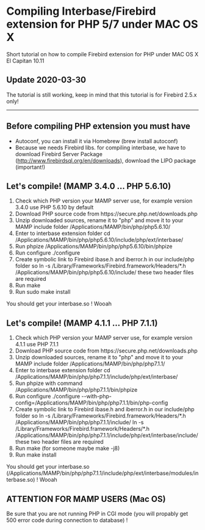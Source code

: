 # Compiling Interbase/Firebird extension for PHP 5/7 under MAC OS X

Short tutorial on how to compile Firebird extension for PHP under MAC OS X El Capitan 10.11

## Update 2020-03-30

The tutorial is still working, keep in mind that this tutorial is for Firebird 2.5.x only!

<hr>

## Before compiling PHP extension you must have
- Autoconf, you can install it via Homebrew (brew install autoconf) 
- Because we needs Firebird libs. for compiling interbase, we have to download Firebird Server Package (http://www.firebirdsql.org/en/downloads), download the LIPO package (important!)

## Let's compile! (MAMP 3.4.0 ... PHP 5.6.10)

<ol>
  <li>Check which PHP version your MAMP server use, for example version 3.4.0 use PHP 5.6.10 by default</li>
  <li>Download PHP source code from https://secure.php.net/downloads.php</li>
  <li>Unzip downloaded sources, rename it to "php" and move it to your MAMP include folder /Applications/MAMP/bin/php/php5.6.10/</li>
  <li>Enter to interbase extension folder
   cd /Applications/MAMP/bin/php/php5.6.10/include/php/ext/interbase/</li>
  <li>Run phpize
   /Applications/MAMP/bin/php/php5.6.10/bin/phpize</li>
  <li>Run configure ./configure</li>
  <li>Create symbolic link to Firebird ibase.h and iberror.h in our include/php folder so
   ln -s /Library/Frameworks/Firebird.framework/Headers/*.h /Applications/MAMP/bin/php/php5.6.10/include/
   these two header files are required</li>
  <li>Run make</li>
  <li>Run sudo make install</li>
</ol>

You should get your interbase.so ! Wooah


## Let's compile! (MAMP 4.1.1 ... PHP 7.1.1)

<ol>
  <li>Check which PHP version your MAMP server use, for example version 4.1.1 use PHP 7.1.1</li>
  <li>Download PHP source code from https://secure.php.net/downloads.php</li>
  <li>Unzip downloaded sources, rename it to "php" and move it to your MAMP include folder /Applications/MAMP/bin/php/php7.1.1/</li>
  <li>Enter to interbase extension folder
   cd /Applications/MAMP/bin/php/php7.1.1/include/php/ext/interbase/</li>
  <li>Run phpize with command 
   /Applications/MAMP/bin/php/php7.1.1/bin/phpize</li>
  <li>Run configure ./configure --with-php-config=/Applications/MAMP/bin/php/php7.1.1/bin/php-config </li>
  <li>Create symbolic link to Firebird ibase.h and iberror.h in our include/php folder so
   ln -s /Library/Frameworks/Firebird.framework/Headers/*.h /Applications/MAMP/bin/php/php7.1.1/include/
   ln -s /Library/Frameworks/Firebird.framework/Headers/*.h /Applications/MAMP/bin/php/php7.1.1/include/php/ext/interbase/include/
   these two header files are required</li>
  <li>Run make (for someone maybe make -j8)</li>
  <li>Run make install</li>
</ol>

You should get your interbase.so (/Applications/MAMP/bin/php/php7.1.1/include/php/ext/interbase/modules/interbase.so) ! Wooah


## ATTENTION FOR MAMP USERS (Mac OS)

Be sure that you are not running PHP in CGI mode (you will propably get 500 error code during connection to database) !

